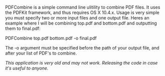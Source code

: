 PDFCombine is a simple command line ulitility to combine PDF files.
It uses the PDFKit framework, and thus requires OS X 10.4.x.
Usage is very simple you must specify two or more input files and one output file. Heres an example where I will be combining top.pdf and bottom.pdf and outputting them to final.pdf:

PDFCombine top.pdf bottom.pdf -o final.pdf

The -o argument must be specified before the path of your output file, and after your list of PDF's to combine.

*This application is very old and may not work. Releasing the code in case it's useful to anyone.*
